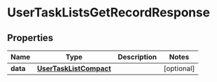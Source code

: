 

# UserTaskListsGetRecordResponse


## Properties

| Name | Type | Description | Notes |
|------------ | ------------- | ------------- | -------------|
|**data** | [**UserTaskListCompact**](UserTaskListCompact.md) |  |  [optional] |




